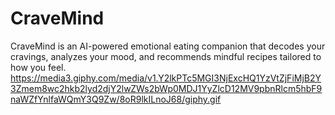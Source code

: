 # CraveMind
CraveMind is an AI-powered emotional eating companion that decodes your cravings, analyzes your mood, and recommends mindful recipes tailored to how you feel. 
https://media3.giphy.com/media/v1.Y2lkPTc5MGI3NjExcHQ1YzVtZjFiMjB2Y3Zmem8wc2hkb2lyd2djY2lwZWs2bWp0MDJ1YyZlcD12MV9pbnRlcm5hbF9naWZfYnlfaWQmY3Q9Zw/8oR9lkILnoJ68/giphy.gif
